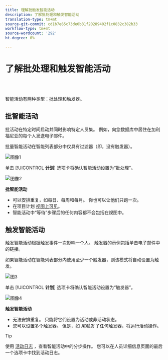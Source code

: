 ```yaml
---
title: 理解批触发智能活动
description: 了解批处理和触发智能活动
translation-type: tm+mt
source-git-commit: cd1b7e65c73de0b31f20289402f1c0832c382b33
workflow-type: tm+mt
source-wordcount: '292'
ht-degree: 0%

---
```



# 了解批处理和触发智能活动

<br> 

智能活动有两种类型：批处理和触发器。

## 批智能活动

批活动在特定时间启动并同时影响特定人员集。 例如，向您数据库中居住在加利福尼亚的每个人发送电子邮件。

批量智能活动在智能列表部分中仅具有过滤器（即，没有触发器）。

![图像1](/help/sky/assets/smart-campaigns/understanding-batch-and-trigger-smart-campaigns/understanding-batch-and-trigger-smart-campaigns-1.png)

单击 [!UICONTROL **计划**] 选项卡将确认智能活动设置为“批处理”。

![图像2](/help/sky/assets/smart-campaigns/understanding-batch-and-trigger-smart-campaigns/understanding-batch-and-trigger-smart-campaigns-2.png)

**批智能活动**

* 可以安排重复，如每日、每周和每月。 你也可以让他们只跑一次。
* 在项目计划 [视图上可见](https://docs.marketo.com/display/DOCS/Navigating+the+Program+Schedule+View)。
* 智能活动中“等待”步骤后的任何内容都不会包括在视图中。

## 触发智能活动

触发智能活动根据触发事件一次影响一个人。 触发器的示例包括单击电子邮件中的链接。

如果智能活动在智能列表部分内使用至少一个触发器，则该模式将自动设置为触发。

![图3](/help/sky/assets/smart-campaigns/understanding-batch-and-trigger-smart-campaigns/understanding-batch-and-trigger-smart-campaigns-3.png)

单击 [!UICONTROL **计划**] 选项卡将确认智能活动设置为“触发器”。

![图像4](/help/sky/assets/smart-campaigns/understanding-batch-and-trigger-smart-campaigns/understanding-batch-and-trigger-smart-campaigns-4.png)

**触发智能活动**

* 无法安排重复。 只能将它们设置为活动或非活动状态。
* 您可以设置多个触发器。 但是，如 _果触发_ 了任何触发器，将运行活动操作。

>[!TIP]
>
>使用 [活动日志](https://docs.marketo.com/display/DOCS/Locate+the+Activity+Log+for+a+Person) ，查看智能活动中的分步操作。 您可以在人员详细信息页面的最后一个选项卡中找到活动日志。
